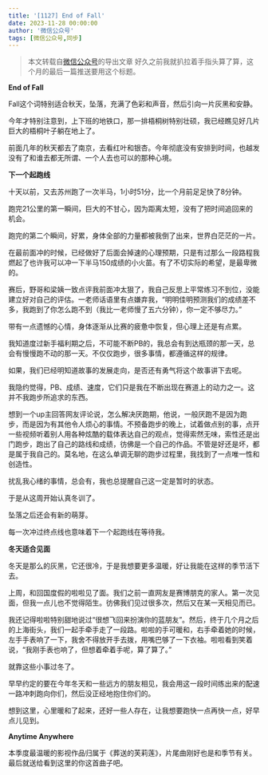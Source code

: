 ```yaml
---
title: '[1127] End of Fall'
date: 2023-11-28 00:00:00
author: '微信公众号'
tags: [微信公众号,同步]
---
```


> 本文转载自[微信公众号](https://mp.weixin.qq.com/)的导出文章
好久之前我就扒拉着手指头算了算，这个月的最后一篇推送要用这个标题。

**End of Fall**

Fall这个词特别适合秋天，坠落，充满了色彩和声音，然后引向一片灰黑和安静。

今年才特别注意到，上下班的地铁口，那一排梧桐树特别壮硕，我已经瞧见好几片巨大的梧桐叶子躺在地上了。

前面几年的秋天都去了南京，去看红叶和银杏。今年彻底没有安排到时间，也越发没有了和谁去都无所谓、一个人去也可以的那种心境。

**下一个起跑线**

十天以前，又去苏州跑了一次半马，1小时51分，比一个月前足足快了8分钟。

跑完21公里的第一瞬间，巨大的不甘心，因为距离太短，没有了把时间追回来的机会。

跑完的第二个瞬间，好累，身体全部的力量都被我倒了出来，世界白茫茫的一片。

在最前面冲的时候，已经做好了后面会掉速的心理预期，只是有过那么一段路程我燃起了也许我可以冲一下半马150成绩的小火苗。有了不切实际的希望，是最卑微的。

赛后，野哥和梁姨一致点评我前面冲太狠了，我自己反思上平常练习不到位，没能建立好对自己的评估。一老师话语里有点嫌弃我，“明明佳明预测我们的成绩差不多，我跑到了你怎么跑不到（我比一老师慢了五六分钟），你一定不够尽力。”

带有一点遗憾的心情，身体逐渐从比赛的疲惫中恢复，但心理上还是有点累。

我知道度过新手福利期之后，不可能不断PB的，我总会有到达瓶颈的那一天，总会有慢慢跑不动的那一天。不仅仅跑步，很多事情，都遵循这样的规律。

如果，我们已经明知道故事的发展走向，是否还有勇气将这个故事讲下去呢。

我隐约觉得，PB、成绩、速度，它们只是我在不断出现在赛道上的动力之一。这并不我跑步所追求的东西。

想到一个up主回答网友评论说，怎么解决厌跑期，他说，一般厌跑不是因为跑步，而是因为有其他令人烦心的事情。不预备跑步的晚上，试着做点别的事，点开一些视频听着别人用各种炫酷的载体表达自己的观点，觉得索然无味，索性还是出门跑步，跑出了自己的路线和成绩，彷佛是一个自己的作品。不管是好还是坏，都是属于我自己的。莫名地，在这么单调无聊的跑步过程里，我找到了一点唯一性和创造性。

扰乱我心绪的事情，总会有，我也总提醒自己这一定是暂时的状态。

于是从这周开始认真冬训了。

坠落之后还会有新的萌芽。

每一次冲过终点线也意味着下一个起跑线在等待我。

**冬天适合见面**

冬天是那么的灰黑，它还很冷，于是我想要更多温暖，好让我能在这样的季节活下去。

上周，和回国度假的啦啦见了面。我们之前一直网友是赛博朋克的家人。第一次见面，但我一点儿也不觉得陌生。彷佛我们见过很多次，然后又在某一天相见而已。

我还记得啦啦特别甜地说过“很想飞回来扮演你的蓝朋友”。然后，终于几个月之后的上海街头，我们一起手牵手走了一段路。啦啦的手可暖和，右手牵着她的时候，左手手表响了一下，我舍不得放开手去拨，用嘴巴够了一下衣袖。啦啦看到笑着说，“我刚手表也响了，但想着牵着手呢，算了算了。”

就靠这些小事过冬了。

早早约定的要在今年冬天和一些远方的朋友相见，我会用这一段时间练出来的配速一路冲刺跑向你们，然后没正经地抱住你们的。

想到这里，心里暖和了起来，还好一些人存在，让我想要跑快一点再快一点，好早点儿见到。

**Anytime Anywhere**

本季度最温暖的影视作品归属于《葬送的芙莉莲》，片尾曲刚好也是和季节有关。最后就送给看到这里的你这首曲子吧。
